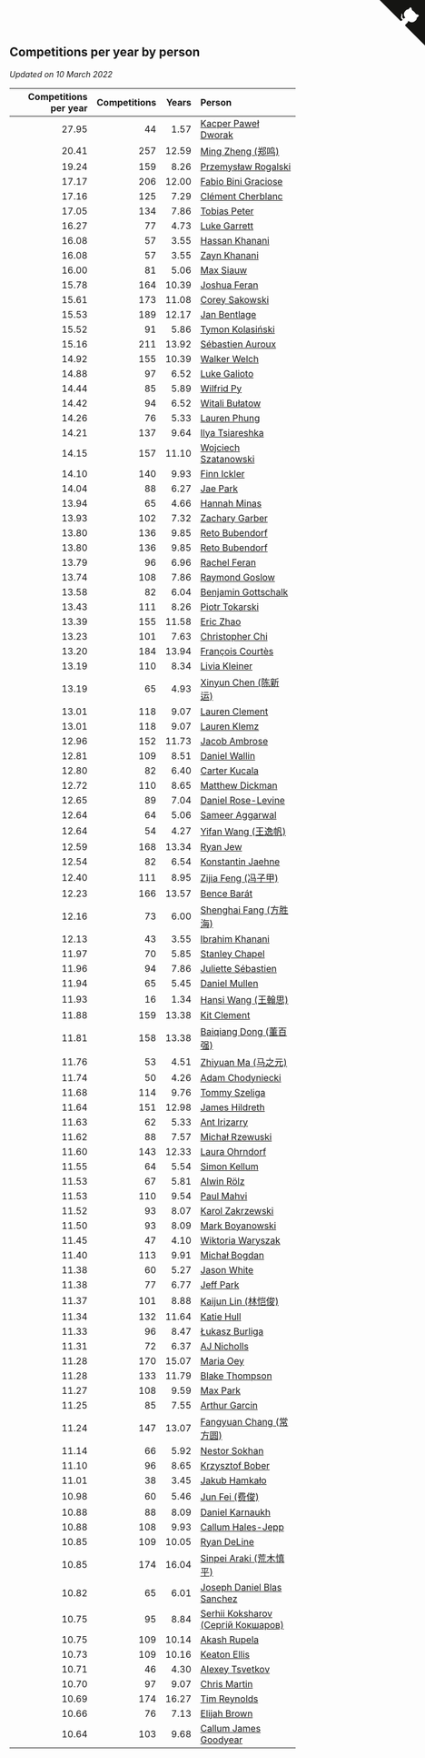## Competitions per year by person

*Updated on 10 March 2022*

| Competitions per year | Competitions | Years | Person |
| ---: | ---: | ---: | :--- |
| 27.95 | 44 | 1.57 | [Kacper Paweł Dworak](https://www.worldcubeassociation.org/persons/2020DWOR01) |
| 20.41 | 257 | 12.59 | [Ming Zheng (郑鸣)](https://www.worldcubeassociation.org/persons/2009ZHEN11) |
| 19.24 | 159 | 8.26 | [Przemysław Rogalski](https://www.worldcubeassociation.org/persons/2013ROGA02) |
| 17.17 | 206 | 12.00 | [Fabio Bini Graciose](https://www.worldcubeassociation.org/persons/2010GRAC02) |
| 17.16 | 125 | 7.29 | [Clément Cherblanc](https://www.worldcubeassociation.org/persons/2014CHER05) |
| 17.05 | 134 | 7.86 | [Tobias Peter](https://www.worldcubeassociation.org/persons/2014PETE03) |
| 16.27 | 77 | 4.73 | [Luke Garrett](https://www.worldcubeassociation.org/persons/2017GARR05) |
| 16.08 | 57 | 3.55 | [Hassan Khanani](https://www.worldcubeassociation.org/persons/2018KHAN26) |
| 16.08 | 57 | 3.55 | [Zayn Khanani](https://www.worldcubeassociation.org/persons/2018KHAN28) |
| 16.00 | 81 | 5.06 | [Max Siauw](https://www.worldcubeassociation.org/persons/2017SIAU02) |
| 15.78 | 164 | 10.39 | [Joshua Feran](https://www.worldcubeassociation.org/persons/2011FERA01) |
| 15.61 | 173 | 11.08 | [Corey Sakowski](https://www.worldcubeassociation.org/persons/2011SAKO01) |
| 15.53 | 189 | 12.17 | [Jan Bentlage](https://www.worldcubeassociation.org/persons/2010BENT01) |
| 15.52 | 91 | 5.86 | [Tymon Kolasiński](https://www.worldcubeassociation.org/persons/2016KOLA02) |
| 15.16 | 211 | 13.92 | [Sébastien Auroux](https://www.worldcubeassociation.org/persons/2008AURO01) |
| 14.92 | 155 | 10.39 | [Walker Welch](https://www.worldcubeassociation.org/persons/2011WELC01) |
| 14.88 | 97 | 6.52 | [Luke Galioto](https://www.worldcubeassociation.org/persons/2015GALI02) |
| 14.44 | 85 | 5.89 | [Wilfrid Py](https://www.worldcubeassociation.org/persons/2016PYWI01) |
| 14.42 | 94 | 6.52 | [Witali Bułatow](https://www.worldcubeassociation.org/persons/2015BUAT01) |
| 14.26 | 76 | 5.33 | [Lauren Phung](https://www.worldcubeassociation.org/persons/2016PHUN02) |
| 14.21 | 137 | 9.64 | [Ilya Tsiareshka](https://www.worldcubeassociation.org/persons/2012TERE01) |
| 14.15 | 157 | 11.10 | [Wojciech Szatanowski](https://www.worldcubeassociation.org/persons/2011SZAT01) |
| 14.10 | 140 | 9.93 | [Finn Ickler](https://www.worldcubeassociation.org/persons/2012ICKL01) |
| 14.04 | 88 | 6.27 | [Jae Park](https://www.worldcubeassociation.org/persons/2015PARK24) |
| 13.94 | 65 | 4.66 | [Hannah Minas](https://www.worldcubeassociation.org/persons/2017MINA04) |
| 13.93 | 102 | 7.32 | [Zachary Garber](https://www.worldcubeassociation.org/persons/2014GARB01) |
| 13.80 | 136 | 9.85 | [Reto Bubendorf](https://www.worldcubeassociation.org/persons/2012BUBE01) |
| 13.80 | 136 | 9.85 | [Reto Bubendorf](https://www.worldcubeassociation.org/persons/2012BUBE01) |
| 13.79 | 96 | 6.96 | [Rachel Feran](https://www.worldcubeassociation.org/persons/2015FERA01) |
| 13.74 | 108 | 7.86 | [Raymond Goslow](https://www.worldcubeassociation.org/persons/2014GOSL01) |
| 13.58 | 82 | 6.04 | [Benjamin Gottschalk](https://www.worldcubeassociation.org/persons/2016GOTT01) |
| 13.43 | 111 | 8.26 | [Piotr Tokarski](https://www.worldcubeassociation.org/persons/2013TOKA01) |
| 13.39 | 155 | 11.58 | [Eric Zhao](https://www.worldcubeassociation.org/persons/2010ZHAO19) |
| 13.23 | 101 | 7.63 | [Christopher Chi](https://www.worldcubeassociation.org/persons/2014CHIC01) |
| 13.20 | 184 | 13.94 | [François Courtès](https://www.worldcubeassociation.org/persons/2008COUR01) |
| 13.19 | 110 | 8.34 | [Livia Kleiner](https://www.worldcubeassociation.org/persons/2013KLEI03) |
| 13.19 | 65 | 4.93 | [Xinyun Chen (陈新运)](https://www.worldcubeassociation.org/persons/2017CHEN36) |
| 13.01 | 118 | 9.07 | [Lauren Clement](https://www.worldcubeassociation.org/persons/2013KLEM01) |
| 13.01 | 118 | 9.07 | [Lauren Klemz](https://www.worldcubeassociation.org/persons/2013KLEM01) |
| 12.96 | 152 | 11.73 | [Jacob Ambrose](https://www.worldcubeassociation.org/persons/2010AMBR01) |
| 12.81 | 109 | 8.51 | [Daniel Wallin](https://www.worldcubeassociation.org/persons/2013WALL03) |
| 12.80 | 82 | 6.40 | [Carter Kucala](https://www.worldcubeassociation.org/persons/2015KUCA01) |
| 12.72 | 110 | 8.65 | [Matthew Dickman](https://www.worldcubeassociation.org/persons/2013DICK01) |
| 12.65 | 89 | 7.04 | [Daniel Rose-Levine](https://www.worldcubeassociation.org/persons/2015ROSE01) |
| 12.64 | 64 | 5.06 | [Sameer Aggarwal](https://www.worldcubeassociation.org/persons/2017AGGA01) |
| 12.64 | 54 | 4.27 | [Yifan Wang (王逸帆)](https://www.worldcubeassociation.org/persons/2017WANY29) |
| 12.59 | 168 | 13.34 | [Ryan Jew](https://www.worldcubeassociation.org/persons/2008JEWR01) |
| 12.54 | 82 | 6.54 | [Konstantin Jaehne](https://www.worldcubeassociation.org/persons/2015JAEH01) |
| 12.40 | 111 | 8.95 | [Zijia Feng (冯子甲)](https://www.worldcubeassociation.org/persons/2013FENG02) |
| 12.23 | 166 | 13.57 | [Bence Barát](https://www.worldcubeassociation.org/persons/2008BARA01) |
| 12.16 | 73 | 6.00 | [Shenghai Fang (方胜海)](https://www.worldcubeassociation.org/persons/2016FANG01) |
| 12.13 | 43 | 3.55 | [Ibrahim Khanani](https://www.worldcubeassociation.org/persons/2018KHAN27) |
| 11.97 | 70 | 5.85 | [Stanley Chapel](https://www.worldcubeassociation.org/persons/2016CHAP04) |
| 11.96 | 94 | 7.86 | [Juliette Sébastien](https://www.worldcubeassociation.org/persons/2014SEBA01) |
| 11.94 | 65 | 5.45 | [Daniel Mullen](https://www.worldcubeassociation.org/persons/2016MULL04) |
| 11.93 | 16 | 1.34 | [Hansi Wang (王翰思)](https://www.worldcubeassociation.org/persons/2020WANG19) |
| 11.88 | 159 | 13.38 | [Kit Clement](https://www.worldcubeassociation.org/persons/2008CLEM01) |
| 11.81 | 158 | 13.38 | [Baiqiang Dong (董百强)](https://www.worldcubeassociation.org/persons/2008DONG06) |
| 11.76 | 53 | 4.51 | [Zhiyuan Ma (马之元)](https://www.worldcubeassociation.org/persons/2017MAZH04) |
| 11.74 | 50 | 4.26 | [Adam Chodyniecki](https://www.worldcubeassociation.org/persons/2017CHOD02) |
| 11.68 | 114 | 9.76 | [Tommy Szeliga](https://www.worldcubeassociation.org/persons/2012SZEL01) |
| 11.64 | 151 | 12.98 | [James Hildreth](https://www.worldcubeassociation.org/persons/2009HILD01) |
| 11.63 | 62 | 5.33 | [Ant Irizarry](https://www.worldcubeassociation.org/persons/2016IRIZ02) |
| 11.62 | 88 | 7.57 | [Michał Rzewuski](https://www.worldcubeassociation.org/persons/2014RZEW01) |
| 11.60 | 143 | 12.33 | [Laura Ohrndorf](https://www.worldcubeassociation.org/persons/2009OHRN01) |
| 11.55 | 64 | 5.54 | [Simon Kellum](https://www.worldcubeassociation.org/persons/2016KELL12) |
| 11.53 | 67 | 5.81 | [Alwin Rölz](https://www.worldcubeassociation.org/persons/2016ROLZ01) |
| 11.53 | 110 | 9.54 | [Paul Mahvi](https://www.worldcubeassociation.org/persons/2012MAHV01) |
| 11.52 | 93 | 8.07 | [Karol Zakrzewski](https://www.worldcubeassociation.org/persons/2014ZAKR01) |
| 11.50 | 93 | 8.09 | [Mark Boyanowski](https://www.worldcubeassociation.org/persons/2014BOYA01) |
| 11.45 | 47 | 4.10 | [Wiktoria Waryszak](https://www.worldcubeassociation.org/persons/2018WARY01) |
| 11.40 | 113 | 9.91 | [Michał Bogdan](https://www.worldcubeassociation.org/persons/2012BOGD01) |
| 11.38 | 60 | 5.27 | [Jason White](https://www.worldcubeassociation.org/persons/2016WHIT16) |
| 11.38 | 77 | 6.77 | [Jeff Park](https://www.worldcubeassociation.org/persons/2015PARK08) |
| 11.37 | 101 | 8.88 | [Kaijun Lin (林恺俊)](https://www.worldcubeassociation.org/persons/2013LINK01) |
| 11.34 | 132 | 11.64 | [Katie Hull](https://www.worldcubeassociation.org/persons/2010HULL01) |
| 11.33 | 96 | 8.47 | [Łukasz Burliga](https://www.worldcubeassociation.org/persons/2013BURL01) |
| 11.31 | 72 | 6.37 | [AJ Nicholls](https://www.worldcubeassociation.org/persons/2015NICH04) |
| 11.28 | 170 | 15.07 | [Maria Oey](https://www.worldcubeassociation.org/persons/2007OEYM01) |
| 11.28 | 133 | 11.79 | [Blake Thompson](https://www.worldcubeassociation.org/persons/2010THOM03) |
| 11.27 | 108 | 9.59 | [Max Park](https://www.worldcubeassociation.org/persons/2012PARK03) |
| 11.25 | 85 | 7.55 | [Arthur Garcin](https://www.worldcubeassociation.org/persons/2014GARC27) |
| 11.24 | 147 | 13.07 | [Fangyuan Chang (常方圆)](https://www.worldcubeassociation.org/persons/2009CHAN04) |
| 11.14 | 66 | 5.92 | [Nestor Sokhan](https://www.worldcubeassociation.org/persons/2016SOKH01) |
| 11.10 | 96 | 8.65 | [Krzysztof Bober](https://www.worldcubeassociation.org/persons/2013BOBE01) |
| 11.01 | 38 | 3.45 | [Jakub Hamkało](https://www.worldcubeassociation.org/persons/2018HAMK01) |
| 10.98 | 60 | 5.46 | [Jun Fei (费俊)](https://www.worldcubeassociation.org/persons/2016FEIJ02) |
| 10.88 | 88 | 8.09 | [Daniel Karnaukh](https://www.worldcubeassociation.org/persons/2014KARN02) |
| 10.88 | 108 | 9.93 | [Callum Hales-Jepp](https://www.worldcubeassociation.org/persons/2012HALE01) |
| 10.85 | 109 | 10.05 | [Ryan DeLine](https://www.worldcubeassociation.org/persons/2012DELI01) |
| 10.85 | 174 | 16.04 | [Sinpei Araki (荒木慎平)](https://www.worldcubeassociation.org/persons/2006ARAK01) |
| 10.82 | 65 | 6.01 | [Joseph Daniel Blas Sanchez](https://www.worldcubeassociation.org/persons/2016SANC08) |
| 10.75 | 95 | 8.84 | [Serhii Koksharov (Сергій Кокшаров)](https://www.worldcubeassociation.org/persons/2013KOKS01) |
| 10.75 | 109 | 10.14 | [Akash Rupela](https://www.worldcubeassociation.org/persons/2012RUPE01) |
| 10.73 | 109 | 10.16 | [Keaton Ellis](https://www.worldcubeassociation.org/persons/2012ELLI01) |
| 10.71 | 46 | 4.30 | [Alexey Tsvetkov](https://www.worldcubeassociation.org/persons/2017TSVE02) |
| 10.70 | 97 | 9.07 | [Chris Martin](https://www.worldcubeassociation.org/persons/2013MART03) |
| 10.69 | 174 | 16.27 | [Tim Reynolds](https://www.worldcubeassociation.org/persons/2005REYN01) |
| 10.66 | 76 | 7.13 | [Elijah Brown](https://www.worldcubeassociation.org/persons/2015BROW03) |
| 10.64 | 103 | 9.68 | [Callum James Goodyear](https://www.worldcubeassociation.org/persons/2012GOOD02) |


<a href="https://github.com/jonatanklosko/wca_statistics" class="github-corner" aria-label="View source on Github"><svg width="80" height="80" viewBox="0 0 250 250" style="fill:#151513; color:#fff; position: absolute; top: 0; border: 0; right: 0;" aria-hidden="true"><path d="M0,0 L115,115 L130,115 L142,142 L250,250 L250,0 Z"></path><path d="M128.3,109.0 C113.8,99.7 119.0,89.6 119.0,89.6 C122.0,82.7 120.5,78.6 120.5,78.6 C119.2,72.0 123.4,76.3 123.4,76.3 C127.3,80.9 125.5,87.3 125.5,87.3 C122.9,97.6 130.6,101.9 134.4,103.2" fill="currentColor" style="transform-origin: 130px 106px;" class="octo-arm"></path><path d="M115.0,115.0 C114.9,115.1 118.7,116.5 119.8,115.4 L133.7,101.6 C136.9,99.2 139.9,98.4 142.2,98.6 C133.8,88.0 127.5,74.4 143.8,58.0 C148.5,53.4 154.0,51.2 159.7,51.0 C160.3,49.4 163.2,43.6 171.4,40.1 C171.4,40.1 176.1,42.5 178.8,56.2 C183.1,58.6 187.2,61.8 190.9,65.4 C194.5,69.0 197.7,73.2 200.1,77.6 C213.8,80.2 216.3,84.9 216.3,84.9 C212.7,93.1 206.9,96.0 205.4,96.6 C205.1,102.4 203.0,107.8 198.3,112.5 C181.9,128.9 168.3,122.5 157.7,114.1 C157.9,116.9 156.7,120.9 152.7,124.9 L141.0,136.5 C139.8,137.7 141.6,141.9 141.8,141.8 Z" fill="currentColor" class="octo-body"></path></svg></a><style>.github-corner:hover .octo-arm{animation:octocat-wave 560ms ease-in-out}@keyframes octocat-wave{0%,100%{transform:rotate(0)}20%,60%{transform:rotate(-25deg)}40%,80%{transform:rotate(10deg)}}@media (max-width:500px){.github-corner:hover .octo-arm{animation:none}.github-corner .octo-arm{animation:octocat-wave 560ms ease-in-out}}</style>
